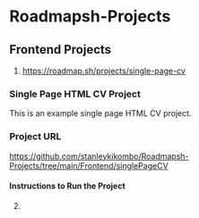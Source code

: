 # Roadmapsh-Projects

## Frontend Projects

1. https://roadmap.sh/projects/single-page-cv
### Single Page HTML CV Project

This is an example single page HTML CV project.

### Project URL
https://github.com/stanleykikombo/Roadmapsh-Projects/tree/main/Frontend/singlePageCV

#### Instructions to Run the Project



2. 
   


